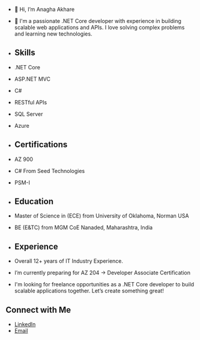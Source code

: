 - 👋 Hi, I’m Anagha Akhare
- 👀 I'm a passionate .NET Core developer with experience in building scalable web applications and APIs. I love solving complex problems and learning new technologies.

- ## Skills
- .NET Core
- ASP.NET MVC
- C#
- RESTful APIs
- SQL Server
- Azure
  
-  ## Certifications
-  AZ 900
-  C# From Seed Technologies
-  PSM-I

-  ## Education
-  Master of Science in (ECE) from University of Oklahoma, Norman USA
-  BE (E&TC) from MGM CoE Nanaded, Maharashtra, India

  - ## Experience
-  Overall 12+ years of IT Industry Experience.
-  I’m currently preparing for AZ 204 -> Developer Associate Certification
-  I'm looking for freelance opportunities as a .NET Core developer to build scalable applications together. Let’s create something great!

## Connect with Me
- [LinkedIn](https://www.linkedin.com/in/anagha-akhare-01b6baa/)
- [Email](anagha.wankhede@gmail.com)

<!---
AnaghaAkhare/AnaghaAkhare is a ✨ special ✨ repository because its `README.md` (this file) appears on your GitHub profile.
You can click the Preview link to take a look at your changes.
--->
